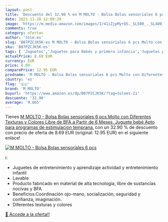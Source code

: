 ```yaml
---
layout: post
title: 'Descuento del 32.90 % en M MOLTO - Bolsa Bolas sensoriales 6 pcs '
date: 2021-11-28 12:09:29
image: 'https://m.media-amazon.com/images/I/41iZjpMy+DS._SL500_._SL400_.jpg'
comments: true
category: ofertas
author: 'tole.es'
slug: 'B07PZCJK5K-es M MOLTO - Bolsa Bolas sensoriales 6 pcs Molto con...'
sku: 'B07PZCJK5K-es'
tags: [ 'Juguetes','Juguetes para Bebés y primera infancia','Juguetes para bebés','Juguetes y juegos','Pelotas para bebés','bebé','m molto', ]
actualPrice: 8.69 EUR
currency: EUR
price: 8.69
comparePrice: 12.95 EUR
prodname: 'M MOLTO - Bolsa Bolas sensoriales 6 pcs Molto con Diferentes Texturas y Colores  Libre de BFA  a Partir de 6 Meses. Juguete bebé Apto para programas de estimulacion temprana.'
country: 'es'
flag: '🇪🇸'
brand: 'M MOLTO'
buyurl: 'https://www.amazon.es/dp/B07PZCJK5K/?tag=tolees-21'
descuento: '32.90'
average: '9.665'
---
```


Tienes [M MOLTO - Bolsa Bolas sensoriales 6 pcs Molto con Diferentes Texturas y Colores  Libre de BFA  a Partir de 6 Meses. Juguete bebé Apto para programas de estimulacion temprana.](https://www.amazon.es/dp/B07PZCJK5K/?tag=tolees-21) con un 32.90 % de descuento con precio de oferta de 8.69 EUR (original: 12.95 EUR) en el siguiente enlace!

[![M MOLTO - Bolsa Bolas sensoriales 6 pcs ](https://m.media-amazon.com/images/I/41iZjpMy+DS._SL500_._SL400_.jpg)](https://www.amazon.es/dp/B07PZCJK5K/?tag=tolees-21)

ℹ️:

- Juguetes de entretenimiento y aprendizaje actividad y entretenimiento infantil
- Lavable
- Producto fabricado en material de alta tecnologia, libre de sustancias nocivas y BFA
- Beneficios:Coordinación ojo-mano, socialización, seguridad y confianza, imaginación.
- Diferentes texturas y colores

[🛒 Accede a la oferta!!](https://www.amazon.es/dp/B07PZCJK5K/?tag=tolees-21)

